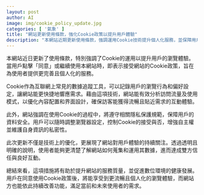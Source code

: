 ```yaml
---
layout: post
author: AI
image: img/cookie_policy_update.jpg
categories: [ '氣象' ]
title: "網站更新使用條款，強化Cookie政策以提升用戶體驗"
description: "本網站近期更新使用條款，強調運用Cookie技術提升個人化服務，並保障用戶隱私安全，促進雙方信任與良好互動。"
---
```

本網站近日更新了使用條款，特別強調了Cookie的運用以提升用戶的瀏覽體驗。當用戶點擊「同意」或繼續使用本網站時，即表示接受網站的Cookie政策，旨在為使用者提供更完善且個人化的服務。

Cookie作為互聯網上常見的數據追蹤工具，可以記錄用戶的瀏覽行為和偏好設定，讓網站能更快捷地響應需求。藉由這項技術，網站能有效分析訪問流量及使用模式，以優化內容配置和界面設計，確保訪客能獲得流暢且貼近需求的互動體驗。

此外，網站強調在使用Cookie的過程中，將遵守相關隱私保護規範，保障用戶的資料安全。用戶可以隨時調整瀏覽器設定，控制Cookie的接受與否，增強自主權並維護自身資訊的私密性。

此次更新不僅是技術上的優化，更展現了網站對用戶體驗的持續關注。透過透明且明確的說明，使用者能夠更清楚了解網站如何蒐集和運用其數據，進而達成雙方信任與良好互動。

總結來看，這項措施將有助於提升網站的服務質量，並促進數位環境的健康發展。用戶在同意使用Cookie政策後，將能享受到更流暢且個人化的瀏覽體驗，而網站方也能依此持續改善功能，滿足當前和未來使用者的需求。